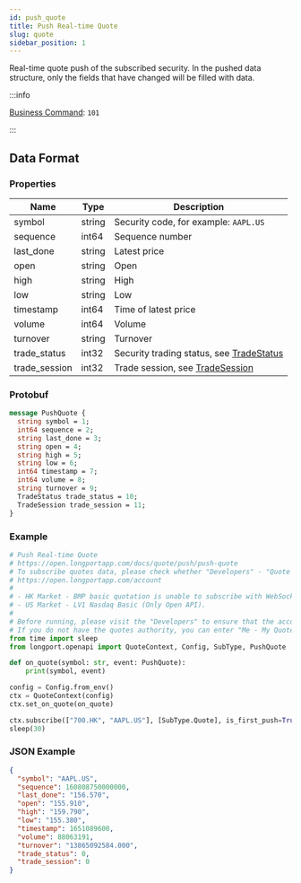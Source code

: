 ```yaml
---
id: push_quote
title: Push Real-time Quote
slug: quote
sidebar_position: 1
---
```


Real-time quote push of the subscribed security. In the pushed data structure, only the fields that have changed will be filled with data.

:::info

[Business Command](../../socket/protocol/push): `101`

:::

## Data Format

### Properties

| Name          | Type   | Description                                                                          |
|---------------|--------|--------------------------------------------------------------------------------------|
| symbol        | string | Security code, for example: `AAPL.US`                                                |
| sequence      | int64  | Sequence number                                                                      |
| last_done     | string | Latest price                                                                         |
| open          | string | Open                                                                                 |
| high          | string | High                                                                                 |
| low           | string | Low                                                                                  |
| timestamp     | int64  | Time of latest price                                                                 |
| volume        | int64  | Volume                                                                               |
| turnover      | string | Turnover                                                                             |
| trade_status  | int32  | Security trading status, see [TradeStatus](../objects#tradestatus---security-status) |
| trade_session | int32  | Trade session, see [TradeSession](../objects#tradesession---trading-session)         |

### Protobuf

```protobuf
message PushQuote {
  string symbol = 1;
  int64 sequence = 2;
  string last_done = 3;
  string open = 4;
  string high = 5;
  string low = 6;
  int64 timestamp = 7;
  int64 volume = 8;
  string turnover = 9;
  TradeStatus trade_status = 10;
  TradeSession trade_session = 11;
}
```

### Example

```python
# Push Real-time Quote
# https://open.longportapp.com/docs/quote/push/push-quote
# To subscribe quotes data, please check whether "Developers" - "Quote authority" is correct.
# https://open.longportapp.com/account
#
# - HK Market - BMP basic quotation is unable to subscribe with WebSocket as it has no real-time quote push.
# - US Market - LV1 Nasdaq Basic (Only Open API).
#
# Before running, please visit the "Developers" to ensure that the account has the correct quotes authority.
# If you do not have the quotes authority, you can enter "Me - My Quotes - Store" to purchase the authority through the "LongPort" mobile app.
from time import sleep
from longport.openapi import QuoteContext, Config, SubType, PushQuote

def on_quote(symbol: str, event: PushQuote):
    print(symbol, event)

config = Config.from_env()
ctx = QuoteContext(config)
ctx.set_on_quote(on_quote)

ctx.subscribe(["700.HK", "AAPL.US"], [SubType.Quote], is_first_push=True)
sleep(30)
```

### JSON Example

```json
{
  "symbol": "AAPL.US",
  "sequence": 160808750000000,
  "last_done": "156.570",
  "open": "155.910",
  "high": "159.790",
  "low": "155.380",
  "timestamp": 1651089600,
  "volume": 88063191,
  "turnover": "13865092584.000",
  "trade_status": 0,
  "trade_session": 0
}
```
